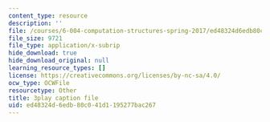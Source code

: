 ```yaml
---
content_type: resource
description: ''
file: /courses/6-004-computation-structures-spring-2017/ed48324d6edb80c041d1195277bac267_VkVe_wNU6RI.srt
file_size: 9721
file_type: application/x-subrip
hide_download: true
hide_download_original: null
learning_resource_types: []
license: https://creativecommons.org/licenses/by-nc-sa/4.0/
ocw_type: OCWFile
resourcetype: Other
title: 3play caption file
uid: ed48324d-6edb-80c0-41d1-195277bac267
---
```

